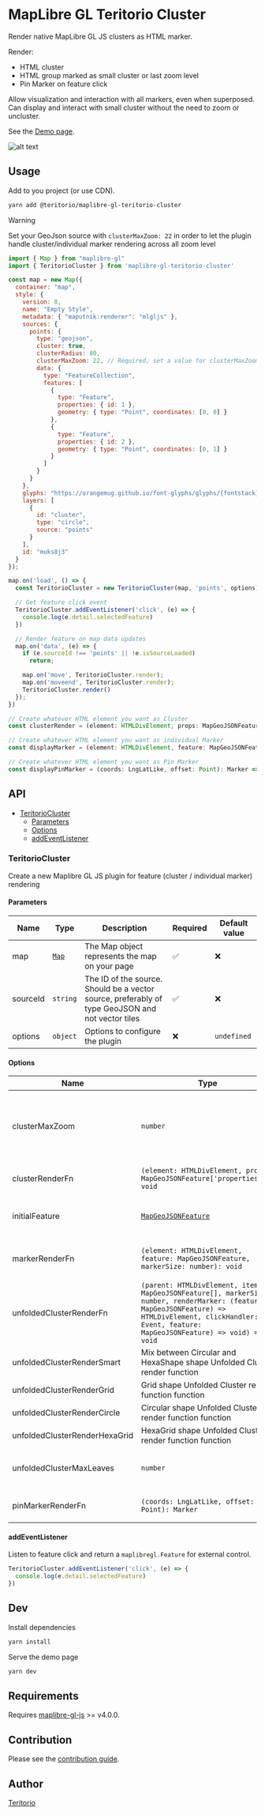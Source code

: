 # MapLibre GL Teritorio Cluster

Render native MapLibre GL JS clusters as HTML marker.

Render:
- HTML cluster
- HTML group marked as small cluster or last zoom level
- Pin Marker on feature click

Allow visualization and interaction with all markers, even when superposed.
Can display and interact with small cluster without the need to zoom or uncluster.

See the [Demo page](https://teritorio.github.io/maplibre-gl-teritorio-cluster/index.html).

![alt text](image.png)

## Usage

Add to you project (or use CDN).
```bash
yarn add @teritorio/maplibre-gl-teritorio-cluster
```

> [!WARNING]
> Set your GeoJson source with `clusterMaxZoom: 22` in order to let the plugin handle cluster/individual marker rendering across all zoom level

```js
import { Map } from "maplibre-gl"
import { TeritorioCluster } from 'maplibre-gl-teritorio-cluster'

const map = new Map({
  container: "map",
  style: {
    version: 8,
    name: "Empty Style",
    metadata: { "maputnik:renderer": "mlgljs" },
    sources: {
      points: {
        type: "geojson",
        cluster: true,
        clusterRadius: 80,
        clusterMaxZoom: 22, // Required, set a value for clusterMaxZoom
        data: {
          type: "FeatureCollection",
          features: [
            {
              type: "Feature",
              properties: { id: 1 },
              geometry: { type: "Point", coordinates: [0, 0] }
            },
            {
              type: "Feature",
              properties: { id: 2 },
              geometry: { type: "Point", coordinates: [0, 1] }
            }
          ]
        }
      }
    },
    glyphs: "https://orangemug.github.io/font-glyphs/glyphs/{fontstack}/{range}.pbf",
    layers: [
      {
        id: "cluster",
        type: "circle",
        source: "points"
      }
    ],
    id: "muks8j3"
  }
});

map.on('load', () => {
  const TeritorioCluster = new TeritorioCluster(map, 'points', options)

  // Get feature click event
  TeritorioCluster.addEventListener('click', (e) => {
    console.log(e.detail.selectedFeature)
  })

  // Render feature on map data updates
  map.on('data', (e) => {
    if (e.sourceId !== 'points' || !e.isSourceLoaded)
      return;

    map.on('move', TeritorioCluster.render);
    map.on('moveend', TeritorioCluster.render);
    TeritorioCluster.render()
  });
})

// Create whatever HTML element you want as Cluster
const clusterRender = (element: HTMLDivElement, props: MapGeoJSONFeature['properties'], size?: number): void => {}

// Create whatever HTML element you want as individual Marker
const displayMarker = (element: HTMLDivElement, feature: MapGeoJSONFeature, size?: number): void => {}

// Create whatever HTML element you want as Pin Marker
const displayPinMarker = (coords: LngLatLike, offset: Point): Marker => {}
```

## API

- [TeritorioCluster](#teritoriocluster)
  - [Parameters](#parameters)
  - [Options](#options)
  - [addEventListener](#addeventlistener)

### TeritorioCluster

Create a new Maplibre GL JS plugin for feature (cluster / individual marker) rendering

#### Parameters
| Name     | Type                                                               | Description                                                                                      | Required | Default value |
|----------|--------------------------------------------------------------------|--------------------------------------------------------------------------------------------------|----------|---------------|
| map      | [`Map`](https://maplibre.org/maplibre-gl-js/docs/API/classes/Map/) | The Map object represents the map on your page                                                   | ✅        | ❌             |
| sourceId | `string`                                                           | The ID of the source. Should be a vector source, preferably of type GeoJSON and not vector tiles | ✅        | ❌             |
| options  | `object`                                                           | Options to configure the plugin                                                                  | ❌        | `undefined`   |

#### Options
| Name                          | Type                                                                                                                                                                                                           | Description                                                        | Required | Default value                                       |
|-------------------------------|----------------------------------------------------------------------------------------------------------------------------------------------------------------------------------------------------------------|--------------------------------------------------------------------|----------|-----------------------------------------------------|
| clusterMaxZoom                | `number`                                                                                                                                                                                                       | Zoom level at which we force the rendering of the Unfolded Cluster | ❌        | `17`                                                |
| clusterRenderFn               | `(element: HTMLDivElement, props: MapGeoJSONFeature['properties']): void`                                                                                                                                      | Cluster render function                                            | ❌        | `src/utils/helpers.ts/clusterRenderDefault()`       |
| initialFeature                | [`MapGeoJSONFeature`](https://maplibre.org/maplibre-gl-js/docs/API/type-aliases/MapGeoJSONFeature/)                                                                                                            | Feature to select on initial rendering                             | ❌        | `undefined`                                         |
| markerRenderFn                | `(element: HTMLDivElement, feature: MapGeoJSONFeature, markerSize: number): void`                                                                                                                              | Individual Marker render function                                  | ❌        | `src/utils/helpers.ts/markerRenderDefault()`        |
| unfoldedClusterRenderFn       | `(parent: HTMLDivElement, items: MapGeoJSONFeature[], markerSize: number, renderMarker: (feature: MapGeoJSONFeature) => HTMLDivElement, clickHandler: (e: Event, feature: MapGeoJSONFeature) => void) => void` | Unfolded Cluster render function                                   | ❌        | `src/utils/helpers.ts/unfoldedClusterRenderSmart()` |
| unfoldedClusterRenderSmart    | Mix between Circular and HexaShape shape Unfolded Cluster render function                                                                                                                                      | -                                                                  | -        | -                                                   |
| unfoldedClusterRenderGrid     | Grid shape Unfolded Cluster render function function                                                                                                                                                           | -                                                                  | -        | -                                                   |
| unfoldedClusterRenderCircle   | Circular shape Unfolded Cluster render function function                                                                                                                                                       | -                                                                  | -        | -                                                   |
| unfoldedClusterRenderHexaGrid | HexaGrid shape Unfolded Cluster render function function                                                                                                                                                       | -                                                                  | -        | -                                                   |
| unfoldedClusterMaxLeaves      | `number`                                                                                                                                                                                                       | Unfolded Cluster max leaves number                                 | ❌        | `5`                                                 |
| pinMarkerRenderFn             | `(coords: LngLatLike, offset: Point): Marker`                                                                                                                                                                  | Pin Marker render function                                         | ❌        | `src/utils/helpers.ts/pinMarkerRenderDefault()`     |


#### addEventListener

Listen to feature click and return a `maplibregl.Feature` for external control.

```js
TeritorioCluster.addEventListener('click', (e) => {
  console.log(e.detail.selectedFeature)
})

```

## Dev
Install dependencies
```bash
yarn install
```

Serve the demo page
```bash
yarn dev
```

## Requirements

Requires [maplibre-gl-js](https://github.com/maplibre/maplibre-gl-js) >= v4.0.0.

## Contribution

Please see the [contribution guide](CONTRIBUTING.md).

## Author

[Teritorio](https://teritorio.fr)
